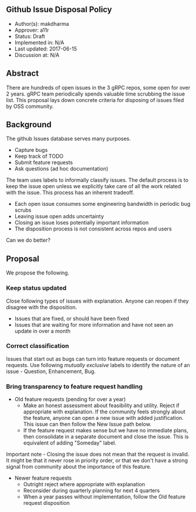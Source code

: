 Github Issue Disposal Policy
-------------------------------------------------------
* Author(s): makdharma
* Approver: a11r
* Status: Draft
* Implemented in: N/A
* Last updated: 2017-06-15
* Discussion at: N/A

## Abstract

There are hundreds of open issues in the 3 gRPC repos, some open for over 2 years. gRPC team periodically spends valuable time scrubbing the issue list. This proposal lays down concrete criteria for disposing of issues filed by OSS community.

## Background

The github Issues database serves many purposes.

* Capture bugs
* Keep track of TODO
* Submit feature requests
* Ask questions (ad hoc documentation)

The team uses labels to informally classify issues. The default process is to keep the issue open unless we explicitly take care of all the work related with the issue. This process has an inherent tradeoff.

* Each open issue consumes some engineering bandwidth in periodic bug scrubs
* Leaving issue open adds uncertainty
* Closing an issue loses potentially important information
* The disposition process is not consistent across repos and users

Can we do better?

## Proposal

We propose the following.

### Keep status updated

Close following types of issues with explanation. Anyone can reopen if they disagree with the disposition.
* Issues that are fixed, or should have been fixed
* Issues that are waiting for more information and have not seen an update in over a month

### Correct classification

Issues that start out as bugs can turn into feature requests or document requests. Use following *mutually exclusive* labels to identify the nature of an issue - Question, Enhancement, Bug.

### Bring transparency to feature request handling

* Old feature requests (pending for over a year)
	* Make an honest assessment about feasibility and utility. Reject if appropriate with explanation. If the community feels strongly about the feature, anyone can open a new issue with added justification. This issue can then follow the New Issue path below.
	* If the feature request makes sense but we have no immediate plans, then consolidate in a separate document and close the issue. This is equivalent of adding "Someday" label.

Important note - Closing the issue does not mean that the request is invalid. It might be that it never rose in priority order, or that we don't have a strong signal from community about the importance of this feature.

* Newer feature requests
	* Outright reject where appropriate with explanation
	* Reconsider during quarterly planning for next 4 quarters
  * When a year passes without implementation, follow the Old feature request disposition
